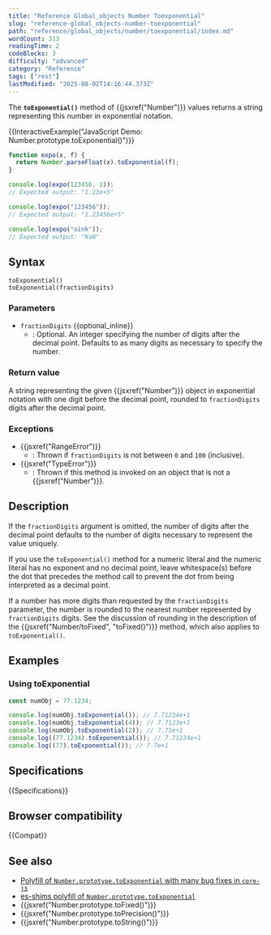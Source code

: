 ```yaml
---
title: "Reference Global_objects Number Toexponential"
slug: "reference-global_objects-number-toexponential"
path: "reference/global_objects/number/toexponential/index.md"
wordCount: 313
readingTime: 2
codeBlocks: 3
difficulty: "advanced"
category: "Reference"
tags: ["rest"]
lastModified: "2025-08-02T14:16:44.373Z"
---
```



The **`toExponential()`** method of {{jsxref("Number")}} values returns a string representing
this number in exponential notation.

{{InteractiveExample("JavaScript Demo: Number.prototype.toExponential()")}}

```js interactive-example
function expo(x, f) {
  return Number.parseFloat(x).toExponential(f);
}

console.log(expo(123456, 2));
// Expected output: "1.23e+5"

console.log(expo("123456"));
// Expected output: "1.23456e+5"

console.log(expo("oink"));
// Expected output: "NaN"
```

## Syntax

```js-nolint
toExponential()
toExponential(fractionDigits)
```

### Parameters

- `fractionDigits` {{optional_inline}}
  - : Optional. An integer specifying the number of digits after the decimal point.
    Defaults to as many digits as necessary to specify the number.

### Return value

A string representing the given {{jsxref("Number")}} object in exponential notation
with one digit before the decimal point, rounded to
`fractionDigits` digits after the decimal point.

### Exceptions

- {{jsxref("RangeError")}}
  - : Thrown if `fractionDigits` is not between `0` and `100` (inclusive).
- {{jsxref("TypeError")}}
  - : Thrown if this method is invoked on an object that is not a {{jsxref("Number")}}.

## Description

If the `fractionDigits` argument is omitted, the number of digits
after the decimal point defaults to the number of digits necessary to represent the
value uniquely.

If you use the `toExponential()` method for a numeric literal and the
numeric literal has no exponent and no decimal point, leave whitespace(s) before the dot
that precedes the method call to prevent the dot from being interpreted as a decimal
point.

If a number has more digits than requested by the
`fractionDigits` parameter, the number is rounded to the nearest
number represented by `fractionDigits` digits. See the discussion
of rounding in the description of the {{jsxref("Number/toFixed", "toFixed()")}} method, which also applies to `toExponential()`.

## Examples

### Using toExponential

```js
const numObj = 77.1234;

console.log(numObj.toExponential()); // 7.71234e+1
console.log(numObj.toExponential(4)); // 7.7123e+1
console.log(numObj.toExponential(2)); // 7.71e+1
console.log((77.1234).toExponential()); // 7.71234e+1
console.log((77).toExponential()); // 7.7e+1
```

## Specifications

{{Specifications}}

## Browser compatibility

{{Compat}}

## See also

- [Polyfill of `Number.prototype.toExponential` with many bug fixes in `core-js`](https://github.com/zloirock/core-js#ecmascript-number)
- [es-shims polyfill of `Number.prototype.toExponential`](https://www.npmjs.com/package/number.prototype.toexponential)
- {{jsxref("Number.prototype.toFixed()")}}
- {{jsxref("Number.prototype.toPrecision()")}}
- {{jsxref("Number.prototype.toString()")}}
